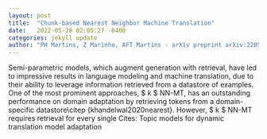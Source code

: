 ```yaml
---
layout: post
title:  "Chunk-based Nearest Neighbor Machine Translation"
date:   2022-05-28 02:05:27 -0400
categories: jekyll update
author: "PH Martins, Z Marinho, AFT Martins - arXiv preprint arXiv:2205.12230, 2022"
---
```

Semi-parametric models, which augment generation with retrieval, have led to impressive results in language modeling and machine translation, due to their ability to leverage information retrieved from a datastore of examples. One of the most prominent approaches, $ k $ NN-MT, has an outstanding performance on domain adaptation by retrieving tokens from a domain-specific datastore\citep {khandelwal2020nearest}. However, $ k $ NN-MT requires retrieval for every single  Cites: Topic models for dynamic translation model adaptation